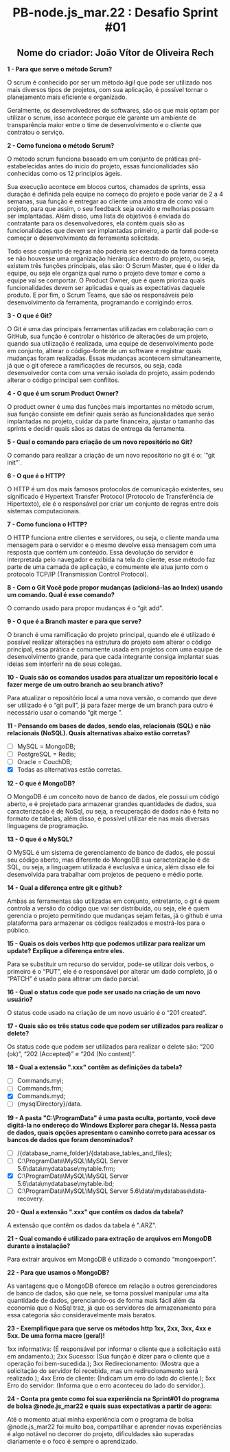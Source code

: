 <h1 align="center"> PB-node.js_mar.22 : Desafio Sprint #01 </h1>
<h2 align="center"> Nome do criador: João Vítor de Oliveira Rech </h2>

**1 - Para que serve o método Scrum?** <br>
	<p>O scrum é conhecido por ser um método ágil que pode ser utilizado nos mais diversos tipos de projetos, com sua aplicação, é possível tornar o planejamento mais eficiente e organizado.</p> 
<p>Geralmente, os desenvolvedores de softwares, são os que mais optam por utilizar o scrum, isso acontece porque ele garante um ambiente de transparência maior entre o time de desenvolvimento e o cliente que contratou o serviço.</p>

**2 - Como funciona o método Scrum?** <br>
	<p>O método scrum funciona baseado em um conjunto de práticas pré-estabelecidas antes do inicio do projeto, essas funcionalidades são conhecidas como os 12 princípios ágeis.</p>
	<p>Sua execução acontece em blocos curtos, chamados de sprints, essa duração é definida pela equipe no começo do projeto e pode variar de 2 a 4 semanas, sua função é entregar ao cliente uma amostra de como vai o projeto, para que assim, o seu feedback seja ouvido e melhorias possam ser implantadas. Além disso, uma lista de objetivos é enviada do contratante para os desenvolvedores, ela contém quais são as funcionalidades que devem ser implantadas primeiro, a partir dali pode-se começar o desenvolvimento da ferramenta solicitada.</p>
	<p>Todo esse conjunto de regras não poderia ser executado da forma correta se não houvesse uma organização hierárquica dentro do projeto, ou seja, existem três funções principais, elas são: O Scrum Master, que é o líder da equipe, ou seja ele organiza qual rumo o projeto deve tomar e como a equipe vai se comportar. O Product Owner, que é quem prioriza quais funcionalidades devem ser aplicadas e quais as expectativas daquele produto. E por fim, o Scrum Teams, que são os responsáveis pelo desenvolvimento da ferramenta, programando e corrigindo erros.</p>
  
**3 - O que é Git?** <br>
<p>O Git é uma das principais ferramentas utilizadas em colaboração com o GitHub, sua função é controlar o histórico de alterações de um projeto, quando sua utilização é realizada, uma equipe de desenvolvimento pode em conjunto, alterar o código-fonte de um software e registrar quais mudanças foram realizadas. Essas mudanças acontecem simultaneamente, já que o git oferece a ramificações de recursos, ou seja, cada desenvolvedor conta com uma versão 	isolada do projeto, assim podendo alterar o código principal sem conflitos.</p>

 **4 - O que é um scrum Product Owner?** <br>
<p>O product owner é uma das funções mais importantes no método scrum, sua função consiste em definir quais serão as funcionalidades que serão implantadas no projeto, cuidar da parte financeira, ajustar o tamanho das sprints e decidir quais sãos as datas de entrega da ferramenta.</p>

**5 - Qual o comando para criação de um novo repositório no Git?** <br>
<p> O comando para realizar a criação de um novo repositório no git é o: `“git init”´. </p>


**6 - O que é o HTTP?** <br>
	<p> O HTTP é um dos mais famosos protocolos de comunicação existentes, seu significado é Hypertext Transfer Protocol (Protocolo de Transferência de Hipertexto), ele é o responsável por criar um conjunto de regras entre dois sistemas computacionais. </p>
  
**7 - Como funciona o HTTP?** <br>
	<p>O HTTP funciona entre clientes e servidores, ou seja, o cliente manda uma mensagem para o servidor e o mesmo devolve essa mensagem com uma resposta que contém um conteúdo. Essa devolução do servidor é interpretada pelo navegador e exibida na tela do cliente, esse método faz parte de uma camada de aplicação, e comumente ele atua junto com o protocolo TCP/IP (Transmission Control Protocol).</p>
  
**8 - Com o Git Você pode propor mudanças (adicioná-las ao Index) usando um comando. Qual é esse comando?** <br>
	<p>O comando usado para propor mudanças é o “git add”.</p></p>
  
**9 - O que é a Branch master e para que serve?** <br> 
	<p> O branch é uma ramificação do projeto principal, quando ele é utilizado é possível realizar alterações na estrutura do projeto sem alterar o código principal, essa prática é comumente usada em projetos com uma equipe de desenvolvimento grande, para que cada integrante consiga implantar suas ideias sem interferir na de seus colegas.</p>
  
**10 - Quais são os comandos usados para atualizar um repositório local e fazer merge de um outro branch ao seu branch ativo?** <br>
	<p>Para atualizar o repositório local a uma nova versão, o comando que deve ser utilizado é o “git pull”, já para fazer merge de um branch para outro é necessário usar o comando “git merge <branch>”.</p>
  
**11 - Pensando em bases de dados, sendo elas, relacionais (SQL) e não relacionais (NoSQL). Quais alternativas abaixo estão corretas?** <br>
- [ ] MySQL = MongoDB;
- [ ] PostgreSQL = Redis; 
- [ ] Oracle = CouchDB; 
- [X] Todas as alternativas estão corretas.
  
**12 - O que é MongoDB?** <br>
<p>O MongoDB é um conceito novo de banco de dados, ele possui um código aberto, e é projetado para armazenar grandes quantidades de dados, sua caracterização é de NoSql, ou seja, a recuperação de dados não é feita no formato de tabelas, além disso, é possível utilizar ele nas mais diversas linguagens de programação.</p> 
  
**13 - O que é o MySQL?** <br>
<p>O MySQL é um sistema de gerenciamento de banco de dados, ele possui seu código aberto, mas diferente do MongoDB sua caracterização é de SQL, ou seja, a linguagem utilizada é exclusiva e única, além disso ele foi desenvolvida para trabalhar com projetos de pequeno e médio porte.</p>
  
**14 - Qual a diferença entre git e github?** <br>
<p>Ambas as ferramentas são utilizadas em conjunto, entretanto, o git é quem controla a versão do código que vai ser distribuída, ou seja, ele é quem gerencia o projeto permitindo que mudanças sejam feitas, já o github é uma plataforma para armazenar os códigos realizados e mostrá-los para o público.</p>
  
**15 - Quais os dois verbos http que podemos utilizar para realizar um update? Explique a diferença entre eles.** <br>
	<p>Para se substituir um recurso do servidor, pode-se utilizar dois verbos, o primeiro é o “PUT”, ele é o responsável por alterar um dado completo, já o “PATCH” é usado para alterar um dado parcial.</p>
  
**16 - Qual o status code que pode ser usado na criação de um novo usuário?** <br>
	<p>O status code usado na criação de um novo usuário é o “201 created”.</p>
  
**17 - Quais são os três status code que podem ser utilizados para realizar o delete?** <br>
	<p>Os status code que podem ser utilizados para realizar o delete são: “200 (ok)”, “202 (Accepted)” e “204 (No content)”.</p>
  
**18 - Qual a extensão ".xxx" contêm as definições da tabela?** <br>
- [ ] Commands.myi;
- [ ] Commands.frm;
- [X] Commands.myd;
- [ ] {mysqlDirectory}/data. 
  
**19 - A pasta "C:\ProgramData" é uma pasta oculta, portanto, você deve digitá-la no endereço do Windows Explorer para chegar lá. Nessa pasta de dados, quais opções apresentam o caminho correto para acessar os bancos de dados que foram denominados?** <br>
- [ ] /{database_name_folder}/{database_tables_and_files};
- [ ] C:\ProgramData\MySQL\MySQL Server 5.6\data\mydatabase\mytable.frm;
- [X] C:\ProgramData\MySQL\MySQL Server 5.6\data\mydatabase\mytable.ibd; 
- [ ] C:\ProgramData\MySQL\MySQL Server 5.6\data\mydatabase\data-recovery.
  
**20 - Qual a extensão ".xxx" que contêm os dados da tabela?** <br>
<p>A extensão que contêm os dados da tabela é ".ARZ".</p>

**21 - Qual comando é utilizado para extração de arquivos em MongoDB durante a instalação?** <br>
	<p>Para extrair arquivos em MongoDB é utilizado o comando “mongoexport”.</p>
  
**22 - Para que usamos o MongoDB?** <br>
	<p>As vantagens que o MongoDB oferece em relação a outros gerenciadores de banco de dados, são que nele, se torna possível manipular uma alta quantidade de dados, gerenciando-os de forma mais fácil além da economia que o NoSql traz, já que os servidores de armazenamento para essa categoria são consideravelmente mais baratos.</p>
  
**23 - Exemplifique para que serve os métodos http 1xx, 2xx, 3xx, 4xx e 5xx. De uma forma macro (geral)!** <br>
<p>1xx informativa: (É responsável por informar o cliente que a solicitação está em andamento.); 
2xx Sucesso: (Sua função é dizer para o cliente que a operação foi bem-sucedida.);
3xx Redirecionamento: (Mostra que a solicitação do servidor foi recebida, mas um redirecionamento será realizado.);
4xx Erro de cliente: (Indicam um erro do lado do cliente.);
5xx Erro do servidor: (Informa que o erro aconteceu do lado do servidor.).</p>
  
**24 - Conta pra gente como foi sua experiência na Sprint#01 do programa de bolsa @node.js_mar22 e quais suas expectativas a partir de agora:** <br>
  <p>Até o momento atual minha experiência com o programa de bolsa @node.js_mar22 foi muito boa, compartilhar e aprender novas experiências é algo notável no decorrer do projeto, dificuldades são superadas diariamente e o foco é sempre o aprendizado.</p>

